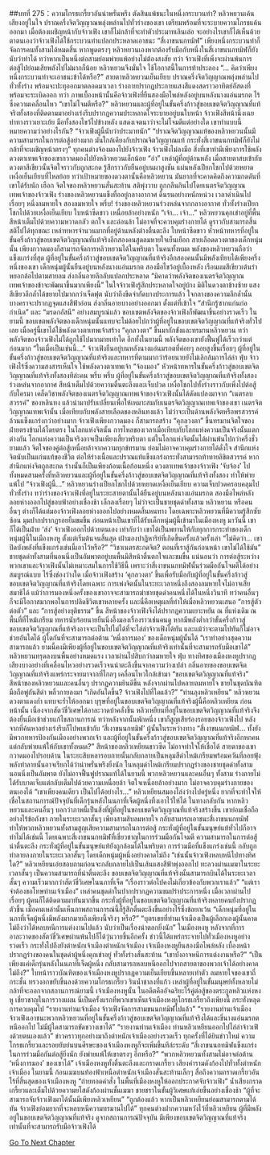 ##บทที่ 275：ความโกรธเกรี้ยวอันน่าพรั่นพรึง
ตัดสินแพ้ชนะในหนึ่งกระบวนท่า?
หลิวหยวนเค้นเสียงอยู่ในใจ ปราณครึ่งจิตวิญญาณพลุ่งพล่านไปทั่วร่างของเขา เตรียมพร้อมที่จะระบายความโกรธแค้นออกมา
เมื่อต้องเผชิญหน้ากับจ้าวเฟิง เขาก็ไม่กล้าที่จะทำตัวประมาทเลินเล่อ จะอย่างไรเขาก็ได้เห็นด้วยตาตนเองว่าจ้าวเฟิงได้ใช้กระบวนท่าแปลกประหลาดเอาชนะ “สี่เงาขนนกทมิฬ” เพียงหนึ่งกระบวนท่าก็จัดการคนทั้งสามได้หมดสิ้น
หากพูดตรงๆ หลิวหยวนเองหากต้องรับมือกับหนึ่งในสี่เงาขนนกทมิฬก็ยังนับว่าทำได้ ทว่าหากเป็นหนึ่งต่อสามย่อมพ่ายแพ้อย่างไม่ต้องสงสัย
ทว่า
จ้าวเฟิงที่เพิ่งจะผ่านพ้นการต่อสู้ไปย่อมเสียพลังไปไม่มากก็น้อย
หลิวหยวนจึงมั่นใจ ใช้โอกาสนี้ในการท้าประลอง
“… คิดว่าเพียงหนึ่งกระบวนท่าจะเอาชนะข้าได้หรือ?”
สายตาหลิวหยวนเย็นเยียบ ปราณครึ่งจิตวิญญาณพลุ่งพล่านไปทั่วทั้งร่าง พร้อมจะปะทุออกมาตลอดมาเวลา ร่างกายปรากฏประกายแสงสีแดงสดราวอาทิตย์อัสดงที่พร้อมจะระเบิดออก
ทว่า
ภาพเบื้องหน้านั้นคือจ้าวเฟิงที่ยืนสองมือไพล่หลังอยู่บนหลังนางแอ่นมรกต ไร้ซึ่งความเคลื่อนไหว
“เขาไม่โจมตีหรือ?”
หลิวหยวนและผู้ที่อยู่ในขั้นครึ่งก้าวสู่ขอบเขตจิตวิญญาณที่แท้จริงทั้งสองที่ติดตามมาอย่างเร่งรีบปรากฏความประหลาดใจระบายอยู่บนใบหน้า
จ้าวเฟิงสีหน้านิ่งเฉย ท่าทางราวเยาะเย้ย มือทั้งสองไขว้ไปข้างหลัง แสดงเจตนาว่าจะไม่โจมตีแต่อย่างใด
เขาทำแบบนี้หมายความว่าอย่างไรกัน?
“จ้าวเฟิงผู้นี้นับว่าประมาทนัก”
“ปราณจิตวิญญาณแท้ของหลิวหยวนนั้นมีความสามารถในการต่อสู้อย่างมาก มันใกล้เคียงกับปราณจิตวิญญาณแท้ กระทั่งสี่เงาขนนกทมิฬก็ยังไม่กล้าที่จะเผชิญหน้าตรงๆ”
ทุกคนต่างจ้องมองไปยังจ้าวเฟิง
จ้าวเฟิงไม่ลงมือ สิ่งที่เขาทำมีเพียงการใช้พลังดวงตาเทพเจ้าของเขากวาดมองไปยังหลิวหยวนเล็กน้อย
“อ่า”
เหล่าผู้ที่อยู่ด้านหลัง เมื่อสายตาสบเข้ากับดวงตาสีเขียวนั้นจิตใจราวกับถูกสะกด รู้สึกราวกับยืนอยู่บนผาสูงชัน แผ่นหลังเปียกโชกไปด้วยหยาดเหงื่อเย็นเยียบที่ไหลย้อย
ทว่าเป้าหมายของดวงตานั้นคือหลิวหยวน มันยากที่จะคาดคิดถึงความกดดันที่เขาได้รับนัก
เฮือก
จิตใจของหลิวหยวนสั่นสะท้าน สติพุ่งวาบ ถูกกลืนกินไปโดยเนตรจิตวิญญาณเทพเจ้าของจ้าวเฟิง
ร่างของหลิวหยวนแข็งทื่ออยู่กลางอากาศ ดิ้นรนอย่างหนักหน่วง
เวลาดำเนินไปเรื่อยๆ หนึ่งลมหายใจ สองลมหายใจ
พรึ่บ!
ร่างของหลิวหยวนร่วงหล่นจากกลางอากาศ ทั่วทั้งร่างเปียกโชกไปด้วยเหงื่อเย็นเยียบ ใบหน้าซีดขาว เหนื่อยล้าอย่างหนัก
“เจ้า... เจ้า...”
หลิวหยวนคุกเข่าอยู่ที่พื้น สีหน้าเต็มไปด้วยความหวาดกลัว ตกใจ และอ่อนล้า ไม่อาจที่จะควบคุมร่างกายได้ ดูราวกับสามารถสิ้นสติไปได้ทุกขณะ
เหล่าทหารจำนวนมากที่อยู่ด้านหลังต่างตื่นตะลึง ใบหน้าซีดขาว
หัวหน้าทหารที่อยู่ในขั้นครึ่งก้าวสู่ขอบเขตจิตวิญญาณที่แท้จริงอีกสองคนสูดลมหายใจเย็นเยือก
สายเลือดดวงตาของเด็กหนุ่มนั้น เพียงกวาดมองก็สามารถจัดการหลิวหยวนได้ในพริบตา
ในคนทั้งหมด พลังของหลิวหยวนถือว่าแข็งแกร่งที่สุด ผู้ที่อยู่ในขั้นครึ่งก้าวสู่ขอบเขตจิตวิญญาณที่แท้จริงอีกสองคนนั้นมีพลังเทียบได้เพียงครึ่งหนึ่งของเขา
เด็กหนุ่มผู้นั้นยืนอยู่บนหลังนางแอ่นมรกต สองมือไขว้อยู่เบื้องหลัง เรือนผมสีเขียวเต้นรำหยอกล้อไปตามสายลม ส่งกลิ่นอายลึกลับแปลกประหลาด
“มิคาดว่าพลังจิตของเนตรจิตวิญญาณเทพเจ้าของข้าจะพัฒนาขึ้นมากเพียงนี้”
ในใจจ้าวเฟิงรู้สึกประหลาดใจอยู่บ้าง
มิติในดวงตาข้างซ้าย แสงสีเขียวลึกล้ำได้ขยายไปมากกว่าเจ็ดฟุต นับว่าถึงขีดจำกัดบางประการแล้ว
ใจกลางของความลึกล้ำนั้น บางคราจะปรากฏจุดแสงสีฟ้าอ่อน ส่งกลิ่นอายบางอย่างออกมา
ตั้งแต่ที่เข้าใจ “สำนึกรู้ซากแก่นก่อกำเนิด” และ “มรดกอัสนี” อย่างสมบูรณ์แล้ว ขอบเขตพลังจิตของจ้าวเฟิงก็พัฒนาขึ้นอย่างรวดเร็ว
ในยามนี้ ขอบเขตพลังจิตของเด็กหนุ่มนั้นแทบจะไม่ด้อยไปกว่าผู้ที่อยู่ในขอบเขตจิตวิญญาณที่แท้จริงทั่วไปเลย
เมื่อครู่นี้เขาได้ใช้พลังดวงตาเทพเจ้าสร้าง “คุกลวงตา” ขึ้นมากักขังและทรมานหลิวหยวน ทว่าพลังจิตของจ้าวเฟิงไม่ได้ถูกใช้ไปมากมายเท่าใด
อีกทั้งในยามนี้ พลังจิตของเขายังฟื้นฟูได้เร็วกว่าแต่ก่อนมาก
“ในเมื่อเป็นเช่นนี้...”
จ้าวเฟิงยืนอยู่บนหลังนางแอ่นมรกตที่ค่อยๆ ลอยสูงขึ้นเรื่อยๆ
ผู้ที่อยู่ในขั้นครึ่งก้าวสู่ขอบเขตจิตวิญญาณที่แท้จริงและทหารที่ตามมากว่าร้อยนายยังไม่เลิกล้มการไล่ล่า
ฟุ่บ
จ้าวเฟิงไร้ซึ่งความสงสารเห็นใจ ใช้พลังดวงตาเทพเจ้า “จ้องมอง” หัวหน้าทหารในขั้นครึ่งก้าวสู่ขอบเขตจิตวิญญาณที่แท้จริงทั้งสองทีล่ะคน
พรึ่บ พรึ่บ
ผู้ที่อยู่ในขั้นครึ่งก้าวสู่ขอบเขตจิตวิญญาณที่แท้จริงทั้งสองร่วงหล่นจากอากาศ สีหน้าเต็มไปด้วยความตื่นตะลึงและเจ็บปวด เหงื่อโชกไปทั้งร่างราวกับเพิ่งไปต่อสู้กับใครมา
เคล็ดวิชาพลังจิตของเนตรจิตวิญญาณเทพเจ้าของจ้าวเฟิงนั้นได้ดัดแปลงมาจาก “เนตรลบสวรรค์” ของหลินทง แล้วนำมาปรับเปลี่ยนเพื่อให้เหมาะสมกับเนตรจิตวิญญาณเทพเจ้าของเขา
เนตรจิตวิญญาณเทพเจ้านั้น เมื่อเทียบกับพลังสายเลือดของหลินทงแล้ว ไม่ว่าจะเป็นด้านพลังจิตหรือพรสวรรค์ล้วนแข็งแกร่งกว่าอย่างมาก
จ้าวเฟิงเพียงกวาดมอง ก็สามารถสร้าง “คุกลวงตา” ขึ้นทรมานจิตใจของฝ่ายตรงข้ามได้โดยตรง
ในโลกแห่งจิตนั้น การไหลของเวลาเมื่อเทียบกับโลกแห่งความเป็นจริงนั้นแตกต่างกัน โลกแห่งความเป็นจริงอาจเป็นเพียงเสี้ยวพริบตา แต่ในโลกแห่งจิตนั้นได้ผ่านพ้นไปกว่าครึ่งชั่วยามแล้ว
จิตใจของคู่ต่อสู้เหนื่อยล้าจากความทุกข์ทรมาน ย่อมไม่อาจควบคุมร่างกายได้ดั่งใจ
สำนึกแห่งจิตนับเป็นแก่นแท้ของชีวิต
ต่อให้ร่างเนื้อและปราณแท้แข็งแกร่งกระทั่งสามารถท้าทายลิขิตสวรรค์ หากสำนึกแห่งจิตถูกสะกด ร่างนั้นก็เป็นเพียงก้อนเนื้อก้อนหนึ่ง
ดวงตาเทพเจ้าของจ้าวเฟิง ‘จับจ้อง’ ไปทั้งหมดสามครั้งที่หลิวหยวนและผู้ที่อยู่ในขั้นครึ่งก้าวสู่ขอบเขตจิตวิญญาณที่แท้จริงทั้งสอง ทำให้พ่ายแพ้ไป
“จ้าวเฟิงผู้นี้…”
หลิวหยวนร่างเปียกโชกไปด้วยหยาดเหงื่อเย็นเยียบ ความเจ็บปวดครอบคลุมไปทั่วทั้งร่าง
ทว่าร่างของจ้าวเฟิงที่อยู่ในระยะสายตานั้นได้ยืนอยู่บนหลังนางแอ่นมรกต สองมือไพล่หลัง ลอยห่างออกไปสู่ขอบฟ้าอย่างเชื่องช้า เล็กลงเรื่อยๆ
ไม่ว่าจะเป็นชายชุดดำทั้งสาม หลิวหยวน หรือคนอื่นๆ ต่างก็ได้แต่มองจ้าวเฟิงลอยห่างออกไปอย่างหมดสิ้นหนทาง
โดยเฉพาะหลิวหยวนที่มีความรู้สึกซับซ้อน มุมปากปรากฏรอยยิ้มขมขื่น
ก่อนหน้าเป็นเขาที่ได้รับเด็กหนุ่มผู้นี้เข้ามาในเมืองหงหู
มาวันนี้
เขาก็ได้เป็นฝ่าย ‘ส่ง’ จ้าวเฟิงออกไปด้วยตนเอง
เท่ากับว่า เขาได้เป็นพยานให้กับทุกการกระทำของเด็กหนุ่มผู้นี้ในเมืองหงหู ตั้งแต่เริ่มต้นจนสิ้นสุด เฝ้ามองปาฏิหาริย์ที่เกิดขึ้นครั้งแล้วครั้งเล่า
“ไม่คิดว่า... เขาปิดบังพลังที่แข็งแกร่งเช่นนี้เอาไว้หรือ?”
“วิชาเนตรสะกดจิต? ตอนที่เราสู้กันก่อนหน้า เขาไม่ได้ใช้มัน”
ชายชุดดำทั้งสามที่นอนนิ่งเป็นอัมพาตอยู่บนพื้นมีสีหน้าตื่นตกใจและขมขื่น
แน่นอนว่า
การต่อสู้ระหว่างพวกเขาและจ้าวเฟิงนั้นไม่เหมาะสมในการใช้วิธีนี้
เพราะว่าสี่เงาขนนกทมิฬนั้นร่วมมือกันโจมตีได้อย่างสมบูรณ์แบบ ไร้ซึ่งช่องว่างใด
เมื่อจ้าวเฟิงสร้าง ‘คุกลวงตา’ ขึ้นเพื่อรับมือกับผู้ที่อยู่ในขั้นครึ่งก้าวสู่ขอบเขตจิตวิญญาณที่แท้จริงโดยเฉพาะ การเพ่งจิตนั้นในระยะเวลาหนึ่งถึงสองลมหายใจไม่อาจเสียสมาธิได้
แม้ว่าการมองหนึ่งครั้งของเขาอาจจะสามารถฆ่าชายชุดดำคนหนึ่งได้ในหนึ่งวินาที ทว่าคนอื่นๆ ก็จะมีโอกาสมากพอในการปลิดชีวิตเขาหลายครั้ง
และนี่คือเหตุผลที่ทำให้เมื่อหลิวหยวนเสนอ “การสู้ตัวต่อตัว” และ “การสู้อย่างยุติธรรม” ขึ้น สีหน้าของจ้าวเฟิงจึงได้ปรากฏความเยาะหยัน
ณ ที่แห่งเดิม
ณ พื้นที่ที่ไหม้เกรียม ทหารนับร้อยนายยืนนิ่งอึ้งมองเรื่องราวเช่นคนดู หากมีพลังต่ำกว่าขั้นครึ่งก้าวสู่ขอบเขตจิตวิญญาณที่แท้จริงอาจจะเป็นไปไม่ได้ที่จะไล่ล่าจ้าวเฟิงได้ทัน
และแม้ว่าจะตามไปทันก็ไม่อาจช่วยอันใดได้ ผู้ใดกันที่จะสามารถต่อต้าน ‘หนึ่งการมอง’ ของเด็กหนุ่มผู้นั้นได้
“เราทำอย่างสุดความสามารถแล้ว ยามนี้คงมีเพียงผู้ที่อยู่ในขอบเขตจิตวิญญาณที่แท้จริงเท่านั้นที่จะสามารถรับมือเขาได้”
หลิวหยวนทรุดลงบนพื้นอย่างหมดแรง
เวลาผ่านไปสิบกว่าลมหายใจ
ฟุ่บ
ทางทิศของเมืองหงหูปรากฏเสียงบางอย่างที่เคลื่อนไหวอย่างรวดเร็วจนน่าตะลึงขึ้นจากความว่างเปล่า กลิ่นอายของขอบเขตจิตวิญญาณที่แท้จริงแพร่กระจายมาจากที่ไกลๆ เคลื่อนไหวใกล้เข้ามา
“ขอบเขตจิตวิญญาณที่แท้จริง”
สีหน้าของหลิวหยวนและคนอื่นๆ ปรากฏความยินดีขึ้น
หลังจากผ่านไปหลายลมหายใจ
ชายในชุดบัณฑิต มือถือพู่กันสีดำ พลิ้วกายลงมา
“เกิดอันใดขึ้น? จ้าวเฟิงไปที่ใดแล้ว?”
“ท่านลุงหลิวเหยียน”
หลิวหยวนดวงตาแดงก่ำ แทบจะร่ำไห้ออกมา
บุรุษที่อยู่ในขอบเขตจิตวิญญาณที่แท้จริงผู้นี้คือหลิวเหยียน
ก่อนหน้านั้น เนื่องจากสัตว์ขี่วิเศษได้อาละวาดบ้าคลั่งขึ้น หลิวเหยียนที่อยู่ในขอบเขตจิตวิญญาณที่แท้จริงจึงต้องยื่นมือเข้าช่วยแก้ไขสถานการณ์
ทว่าหลังจากนั้นพักหนึ่ง เขาก็สูญเสียร่องรอยของจ้าวเฟิงไป หลังจากที่ค้นหาอย่างเร่งรีบก็ไปพบเข้ากับ ‘สี่เงาขนนกทมิฬ’ ผู้นั้นในระหว่างทาง
“สี่เงาขนนกทมิฬ... ทั้งยังมีพวกทหารป้องกันเมืองอย่างพวกเจ้า และผู้ที่อยู่ในขั้นครึ่งก้าวสู่ขอบเขตจิตวิญญาณที่แท้จริงอีกหกคน แต่กลับพ่ายแพ้ให้กับเขาทั้งหมด?”
สีหน้าของหลิวเหยียนขาวซีด ไม่อาจทำใจให้เชื่อได้
สายตาของเขากวาดมองไปรอบด้าน ในระยะสิบหลารอบกายนั้นกลับกลายเป็นหลุมสีดำไหม้เกรียมพร้อมควันที่ลอยฟุ้ง พลังทำลายนั้นอาจเรียกได้ว่าน่าพรั่นพรึงยิ่งนัก
ในหลุมดำไหม้เกรียมปรากฏร่างของชายชุดดำทั้งสาม นอนนิ่งเป็นอัมพาต ยังไม่อาจฟื้นฟูปราณแท้ได้ในยามนี้
พวกหลิวหยวนและคนอื่นๆ ทั้งสาม ร่างกายไม่ได้รับบาดเจ็บแต่กลับเต็มไปด้วยความเหนื่อยล้า จิตใจเหนื่อยล้าอย่างมาก ไม่อาจควบคุมร่างกายของตนเองได้
“เขาเพียงคนเดียว เป็นไปได้อย่างไร...”
หลิวเหยียนสมองโล่งว่างไปครู่หนึ่ง ยากที่จะทำใจให้เชื่อในสถานการณ์ปัจจุบันที่เด็กรุ่นหลังในนภาที่เจ็ดผู้หนึ่งทิ้งเอาไว้ให้ได้
ในทางกลับกัน หากหลิวหยวนและคนอื่นๆ บอกว่าภาพนี้เป็นสิ่งที่ผู้ที่อยู่ในขอบเขตจิตวิญญาณที่แท้จริงสร้างขึ้น เขาย่อมเชื่อถืออย่างไร้ข้อกังขา
ภายในระยะเวลาสั้นๆ เพียงสามสิบลมหายใจ กลับสามารถเอาชนะสี่เงาขนนกทมิฬ ทำให้พวกหลิวหยวนทั้งสามสูญเสียความสามารถในการต่อสู้ กระทั่งผู้ที่อยู่ในขั้นมนุษย์แท้ทั่วไปก็อาจทำไม่ได้เช่นนี้
โดยเฉพาะสี่เงาขนนกทมิฬที่เชี่ยวชาญในการร่วมมือกันโจมตี ความสามารถในการต่อสู้น่าตื่นตะลึง กระทั่งผู้ที่อยู่ในขั้นมนุษย์แท้ยังถูกล้อมได้ในพริบตา
การร่วมมือที่แข็งแกร่งเช่นนี้ กลับถูกทำลายลงภายในระยะเวลาสั้นๆ โดยเด็กหนุ่มผู้หนึ่งอย่างคาดไม่ถึง
“เช่นนั้นจ้าวเฟิงหลบหนีไปทางทิศใด?”
หลิวเหยียนเอ่ยสอบถามก่อนจะกลับกลายไปเป็นเส้นแสงสีฟ้าพุ่งออกไป ทะลวงผ่านเมฆาในระยะเวลาสั้นๆ เป็นความสามารถที่น่าตื่นตะลึง
ขอบเขตจิตวิญญาณที่แท้จริงนั้นสามารถบินได้ในระยะเวลาสั้นๆ ความเร็วมากกว่าสัตว์ขี่วิเศษในนภาที่เจ็ด
“เรื่องราวต่อไปคงไม่เกี่ยวข้องกับพวกเราแล้ว”
“แต่เราจำต้องขอโทษท่านเจ้าเมือง”
เหล่าคนชุดดำในปากปรากฏความขมปร่าประการหนึ่ง
เมื่อเวลาผ่านไปเรื่อยๆ ผู้คนก็ได้ติดตามมาทันมากขึ้น กระทั่งผู้ที่อยู่ในขอบเขตจิตวิญญาณที่แท้จริงหลายคนยังปรากฏตัวขึ้น
เมื่อคนเหล่านั้นเห็นภาพสถานการณ์นี้ก็รู้สึกตื่นตะลึงขึ้นอย่างไร้ซึ่งข้อยกเว้น
“เด็กหนุ่มที่อยู่ในนภาที่เจ็ดผู้หนึ่งมีพลังมากมายถึงเพียงนี้จริงๆ หรือ?”
“บุตรเขยที่ท่านเจ้าเมืองเป็นผู้เลือกเองผู้นั้นคาดไม่ถึงว่าได้หลบหนีการแต่งงานไปแล้ว นับว่าเป็นเรื่องน่าตลกยิ่งนัก”
ในเมืองหงหู หลังจากที่การอาละวาดของสัตว์ขี่วิเศษผ่านพ้นไปก็ได้วุ่นวายขึ้นอีกครั้ง
ข่าวนี้ได้แพร่กระจายไปทั่วเมืองหงหูอย่างรวดเร็ว กระทั่งไปถึงยังตำหนักเจ้าเมืองตำหนักเจ้าเมือง
เจ้าเมืองหงหูยืนสองมือไพล่หลัง เบื้องหน้าปรากฏร่างของคนในชุดดำผู้หนึ่งคุกเข่าอยู่ ทั่วทั้งร่างสั่นสะท้าน
“เขาบังอาจหนีการแต่งงานหรือ?”
“เป็นเพียงแค่เด็กรุ่นหลังในนภาที่เจ็ดผู้หนึ่ง กลับสามารถหลบหนีออกไปจากสายตาของพวกเจ้าได้อย่างคาดไม่ถึง?”
ใบหน้าราวบัณฑิตของเจ้าเมืองหงหูปรากฏความเย็นเยียบขึ้นหลายเท่าตัว
ลมหายใจของเขาถี่กระชั้น ทรวงอกขยับขึ้นลงด้วยความโกรธเกรี้ยว รินน้ำชาลงที่แก้ว
เหล่าผู้ที่อยู่ในขั้นมนุษย์ทั้งหลายไม่กล้าที่จะออกจากสถานการณ์ยามนี้
เจ้าเมืองหงหูนั้น ในอดีตคืออัจฉริยะไร้คู่ต่อสู้ของตระกูลหลิวแห่งหงหู เชี่ยวชาญในการวางแผน
นี่เป็นครั้งแรกที่พวกเขาเห็นเจ้าเมืองหงหูโกรธเกรี้ยวถึงเพียงนี้ กระทั่งหลุดการควบคุมไป
“รายงานท่านเจ้าเมือง จ้าวเฟิงจัดการสามขนนกทมิฬไปแล้ว”
“รายงานท่านเจ้าเมือง จ้าวเฟิงเอาชนะพวกหลิวหยวนที่อยู่ในขั้นครึ่งก้าวสู่ขอบเขตจิตวิญญาณที่แท้จริงได้และขี่นางแอ่นมรกตหนีออกไป ไม่มีผู้ใดสามารถขัดขวางเขาได้”
“รายงานท่านเจ้าเมือง ท่านหลิวเหยียนออกไปไล่ล่าจ้าวเฟิงด้วยตนเองแล้ว”
ข่าวคราวทุกอย่างมาถึงตำหนักเจ้าเมืองอย่างรวดเร็ว
ทุกครั้งที่ได้ยินข่าวใหม่ ความโกรธเกรี้ยวและรอยยับย่นบนศีรษะของเจ้าเมืองหงหูก็จะเพิ่มขึ้นทีล่ะระดับ
“สี่เงาขนนกทมิฬแข็งแกร่งในการร่วมมือกันต่อสู้ยิ่งนัก ยังพ่ายแพ้ให้เขาตรงๆ อีกหรือ?”
“พวกหลิวหยวนทั้งสามไม่อาจต่อต้าน ‘หนึ่งการมอง’ ของเขาได้”
เจ้าเมืองหงหูทั้งตื่นตะลึงและกราดเกรี้ยว เสียงคำรามดังก้องไปทั่วทั้งตำหนักเจ้าเมือง
ในยามนี้ ก้อนเมฆบนท้องฟ้าเหนือตำหนักเจ้าเมืองสั่นสะท้านเล็กๆ สื่อถึงความกราดเกรี้ยวอันไร้ที่สิ้นสุดของเจ้าเมืองหงหู
“ถ่ายทอดคำสั่ง ในพื้นที่เมืองหงหูให้ออกประกาศจับจ้าวเฟิง”
น้ำเสียงกราดเกรี้ยวและเต็มไปด้วยความยโสดังก้องผ่านชั้นเมฆา
ชายชราในขั้นผู้วิเศษแท้เอ่ยขึ้นอย่างเชื่องช้า “ผู้ที่จะสามารถจับจ้าวเฟิงมาได้นั้นมีเพียงหลิวเหยียน”
“ถูกต้องแล้ว หากเป็นหลิวเหยียนย่อมสามารถตามได้ทัน จ้าวเฟิงย่อมยากที่จะหลบหนีความทรมานไปได้”
ทุกคนต่างฝากความหวังไว้ที่หลิวเหยียน ผู้ที่มีพลังอยู่ในขอบเขตจิตวิญญาณที่แท้จริง
ดูจากสถานการณ์ปัจจุบัน มีเพียงขอบเขตจิตวิญญาณที่แท้จริงเท่านั้นที่จะสามารถรับมือจ้าวเฟิงได้


[Go To Next Chapter]( ./55.md)